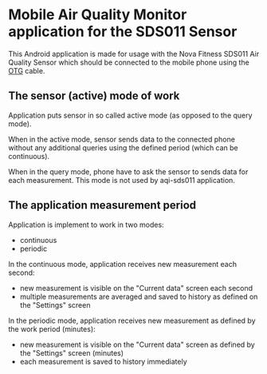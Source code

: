 # Mobile Air Quality Monitor application for the SDS011 Sensor

This Android application is made for usage with the Nova Fitness
SDS011 Air Quality Sensor which should be connected to the mobile
phone using the
[OTG](https://en.wikipedia.org/wiki/USB_On-The-Go) cable.

## The sensor (active) mode of work

Application puts sensor in so called active mode (as opposed to
the query mode).

When in the active mode, sensor sends data to the connected phone
without any additional queries using the defined period (which
can be continuous).

When in the query mode, phone have to ask the sensor to sends
data for each measurement. This mode is not used by aqi-sds011
application.

## The application measurement period

Application is implement to work in two modes:
- continuous
- periodic

In the continuous mode, application receives new measurement
each second:
- new measurement is visible on the "Current data" screen
  each second
- multiple measurements are averaged and saved to history as
  defined on the "Settings" screen

In the periodic mode, application receives new measurement
as defined by the work period (minutes):
- new measurement is visible on the "Current data" screen
  as defined by the "Settings" screen (minutes)
- each measurement is saved to history immediately
